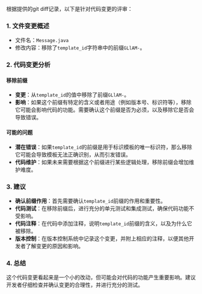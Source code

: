 根据提供的git diff记录，以下是针对代码变更的评审：

### 1. 文件变更概述
- 文件名：`Message.java`
- 修改内容：移除了`template_id`字符串中的前缀`GLlAM-`。

### 2. 代码变更分析
#### 移除前缀
- **变更**：从`template_id`的值中移除了前缀`GLlAM-`。
- **影响**：如果这个前缀有特定的含义或者用途（例如版本号、标识符等），移除它可能会影响代码的功能。需要确认这个前缀是否为必须，以及移除它是否会导致错误。

#### 可能的问题
- **潜在错误**：如果`template_id`的前缀是用于标识模板的唯一标识符，那么移除它可能会导致模板无法正确识别，从而引发错误。
- **代码维护**：如果未来需要根据这个前缀进行某些逻辑处理，移除前缀会增加维护难度。

### 3. 建议
- **确认前缀作用**：首先需要确认`template_id`前缀的作用和重要性。
- **代码测试**：在移除前缀后，进行充分的单元测试和集成测试，确保代码功能不受影响。
- **代码注释**：在代码中添加注释，说明`template_id`前缀的含义，以及为什么它被移除。
- **版本控制**：在版本控制系统中记录这个变更，并附上相应的注释，以便其他开发者了解变更的原因和影响。

### 4. 总结
这个代码变更看起来是一个小的改动，但可能会对代码的功能产生重要影响。建议开发者仔细检查并确认变更的合理性，并进行充分的测试。